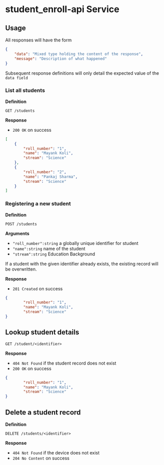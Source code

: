 # student_enroll-api Service

## Usage

All responses will have the form

```json
{
    "data": "Mixed type holding the content of the response",
    "message": "Description of what happened"
}
```

Subsequent response definitions will only detail the expected value of the `data field`

### List all students

**Definition**

`GET /students`

**Response**

- `200 OK` on success

```json
[
    {
        "roll_number": "1",
        "name": "Mayank Koli",
        "stream": "Science"
    },
    {
        "roll_number": "2",
        "name": "Pankaj Sharma",
        "stream": "Science"
    }
]
```

### Registering a new student

**Definition**

`POST /students`

**Arguments**

- `"roll_number":string` a globally unique identifier for student
- `"name":string` name of the student
- `"stream":string` Education Background

If a student with the given identifier already exists, the existing record will be overwritten.

**Response**

- `201 Created` on success

```json
{
        "roll_number": "1",
        "name": "Mayank Koli",
        "stream": "Science"
}
```

## Lookup student details

`GET /student/<identifier>`

**Response**

- `404 Not Found` if the student record does not exist
- `200 OK` on success

```json
{
        "roll_number": "1",
        "name": "Mayank Koli",
        "stream": "Science"
}
```

## Delete a student record

**Definition**

`DELETE /students/<identifier>`

**Response**

- `404 Not Found` if the device does not exist
- `204 No Content` on success